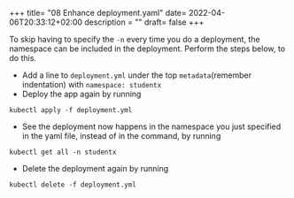 +++
title= "08 Enhance deployment.yaml"
date= 2022-04-06T20:33:12+02:00
description = ""
draft= false
+++

To skip having to specify the `-n` every time you do a deployment, the namespace can be included in the deployment.
Perform the steps below, to do this.

- Add a line to `deployment.yml` under the top `metadata`(remember indentation) with `namespace: studentx`
- Deploy the app again by running
```
kubectl apply -f deployment.yml
```

- See the deployment now happens in the namespace you just specified in the yaml file, instead of in the command, by running 
```
kubectl get all -n studentx
```

- Delete the deployment again by running 
```
kubectl delete -f deployment.yml
```
